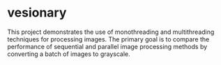 # vesionary
This project demonstrates the use of monothreading and multithreading techniques for processing images. The primary goal is to compare the performance of sequential and parallel image processing methods by converting a batch of images to grayscale.
